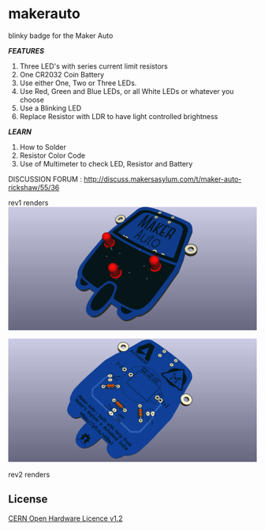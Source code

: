 # makerauto
blinky badge for the Maker Auto

***FEATURES***

1. Three LED's with series current limit resistors
2. One CR2032 Coin Battery
3. Use either One, Two or Three LEDs.
4. Use Red, Green and Blue LEDs, or all White LEDs or whatever you choose
5. Use a Blinking LED
6. Replace Resistor with LDR to have light controlled brightness

***LEARN***

1. How to Solder
2. Resistor Color Code
3. Use of Multimeter to check LED, Resistor and Battery

DISCUSSION FORUM : http://discuss.makersasylum.com/t/maker-auto-rickshaw/55/36

rev1 renders
![Maker Auto TOP](https://github.com/MakersAsylumIndia/makerauto/blob/master/kicad/images/makerauto_top.png)

![Maker Auto BOT](https://github.com/MakersAsylumIndia/makerauto/blob/master/kicad/images/makerauto_bot.png)

rev2 renders



License
-------
[CERN Open Hardware Licence v1.2 ]

[CERN Open Hardware Licence v1.2 ]:http://www.ohwr.org/attachments/2388/cern_ohl_v_1_2.txt
